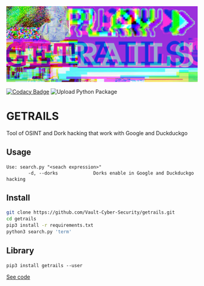 <center>
  <img src="img/beta1.jpg" alt="Getrails" width="900px"/>
</center>

[![Codacy Badge](https://api.codacy.com/project/badge/Grade/9704d433d7604cfbb095d17f340c8ab2)](https://app.codacy.com/gh/Vault-Cyber-Security/getrails?utm_source=github.com&utm_medium=referral&utm_content=Vault-Cyber-Security/getrails&utm_campaign=Badge_Grade_Dashboard) ![Upload Python Package](https://github.com/Vault-Cyber-Security/getrails/workflows/Upload%20Python%20Package/badge.svg?branch=lib)

# GETRAILS

Tool of OSINT and Dork hacking that work with Google and Duckduckgo

## Usage

```man
Use: search.py "<seach expression>"
        -d, --dorks             Dorks enable in Google and Duckduckgo hacking
```
## Install

```bash
git clone https://github.com/Vault-Cyber-Security/getrails.git
cd getrails
pip3 install -r requirements.txt
python3 search.py 'term'
```

## Library

```pypi
pip3 install getrails --user
```

[See code](https://github.com/Vault-Cyber-Security/getrails/tree/lib)

